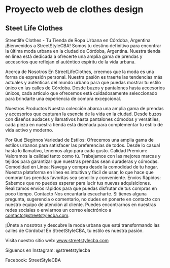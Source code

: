 # Proyecto web de clothes design
## Steet Life Clothes
Streetlife Clothes - Tu Tienda de Ropa Urbana en Córdoba, Argentina
¡Bienvenidos a StreetStyleCBA! Somos tu destino definitivo para encontrar la última moda urbana en la ciudad de Córdoba, Argentina. Nuestra tienda en línea está dedicada a ofrecerte una amplia gama de prendas y accesorios que reflejan el auténtico espíritu de la vida urbana.

Acerca de Nosotros
En StreetLifeClothes, creemos que la moda es una forma de expresión personal. Nuestra pasión es traerte las tendencias más actuales y auténticas del mundo urbano para que puedas mostrar tu estilo único en las calles de Córdoba. Desde buzos y pantalones hasta accesorios únicos, cada artículo que ofrecemos está cuidadosamente seleccionado para brindarte una experiencia de compra excepcional.

Nuestros Productos
Nuestra colección abarca una amplia gama de prendas y accesorios que capturan la esencia de la vida en la ciudad. Desde buzos con diseños audaces y llamativos hasta pantalones cómodos y versátiles, cada pieza en nuestra tienda está diseñada para complementar tu estilo de vida activo y moderno.

Por Qué Elegirnos
Variedad de Estilos: Ofrecemos una amplia gama de estilos urbanos para satisfacer las preferencias de todos. Desde lo casual hasta lo llamativo, tenemos algo para cada gusto.
Calidad Premium: Valoramos la calidad tanto como tú. Trabajamos con las mejores marcas y tejidos para garantizar que nuestras prendas sean duraderas y cómodas.
Comodidad en Línea: Navega y compra desde la comodidad de tu hogar. Nuestra plataforma en línea es intuitiva y fácil de usar, lo que hace que comprar tus prendas favoritas sea sencillo y conveniente.
Envíos Rápidos: Sabemos que no puedes esperar para lucir tus nuevas adquisiciones. Realizamos envíos rápidos para que puedas disfrutar de tus compras en poco tiempo.
Contacto
Nos encantaría escucharte. Si tienes alguna pregunta, sugerencia o comentario, no dudes en ponerte en contacto con nuestro equipo de atención al cliente. Puedes encontrarnos en nuestras redes sociales o enviarnos un correo electrónico a contacto@streetstylecba.com.

¡Únete a nosotros y descubre la moda urbana que está transformando las calles de Córdoba! En StreetStyleCBA, tu estilo es nuestra pasión.

Visita nuestro sitio web: www.streetstylecba.com

Síguenos en Instagram: @streetstylecba

Facebook: StreetStyleCBA

